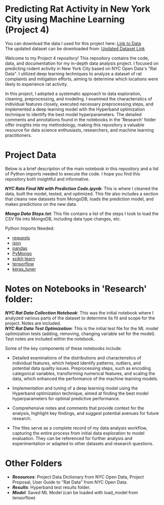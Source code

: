 # Predicting Rat Activity in New York City using Machine Learning (Project 4)
You can download the data I used for this project here: [Link to Data](https://drive.google.com/file/d/1G65seShaKqzOTbaGDS8eYQ0COMmqNSZf/view?usp=drive_link)</br>
The updated dataset can be downloaded from: [Updated Dataset Link](https://dev.socrata.com/foundry/data.cityofnewyork.us/p937-wjvj)</br>

Welcome to my Project 4 repository! This repository contains the code, data, and documentation for my in-depth data analysis project. I focused on predicting rodent activity in New York City based on NYC Open Data's "Rat Data". I utilized deep learning techniques to analyze a dataset of rat complaints and mitigation efforts, aiming to determine which locations were likely to experience rat activity.</br>

In this project, I adopted a systematic approach to data exploration, cleaning, preprocessing, and modeling. I examined the characteristics of individual features closely, executed necessary preprocessing steps, and implemented a deep learning model with the Hyperband optimization technique to identify the best model hyperparameters. The detailed comments and annotations found in the notebooks in the 'Research' folder offer insights into my methodology, making this repository a valuable resource for data science enthusiasts, researchers, and machine learning practitioners.</br>

# Project Data

Below is a brief description of the main notebook in this repository and a list of Python imports needed to execute the code. I hope you find this repository both insightful and informative.</br>

<b><i>NYC Rats Final NN with Prediction Code.ipynb</b></i>: This is where I cleaned the data, built the model, tested, and optimized. This file also includes a section that cleans new datasets from MongoDB, loads the prediction model, and makes predictions on the new data.</br>

<b><i>Mongo Data Steps.txt</b></i>: This file contains a list of the steps I took to load the CSV file into MongoDB, including data type changes, etc.</br>

Python Imports Needed:
- [requests](https://pypi.org/project/requests/)
- [json](https://docs.python.org/3/library/json.html)
- [pandas](https://pandas.pydata.org/)
- [PyMongo](https://pymongo.readthedocs.io/en/stable/)
- [scikit-learn](https://scikit-learn.org/stable/)
- [tensorflow](https://www.tensorflow.org/)
- [keras_tuner](https://keras.io/keras_tuner/)

# Notes on Notebooks in 'Research' folder:
<b><i>NYC Rat Data Collection Notebook</b></i>: This was the initial notebook where I analyzed various parts of the dataset to determine its fit and scope for the project. Notes are included.</br>
<b><i>NYC Rat Data Test Optimization</b></i>: This is the initial test file for the ML model optimization tests (adding, removing, changing variable set for the model). Test notes are included within the notebook.</br>

Some of the key components of these notebooks include:

- Detailed examinations of the distributions and characteristics of individual features, which helped identify patterns, outliers, and potential data quality issues.
Preprocessing steps, such as encoding categorical variables, transforming numerical features, and scaling the data, which enhanced the performance of the machine learning models.</br>

- Implementation and tuning of a deep learning model using the Hyperband optimization technique, aimed at finding the best model hyperparameters for optimal predictive performance.</br>

- Comprehensive notes and comments that provide context for the analysis, highlight key findings, and suggest potential avenues for future research.</br>

- The files serve as a complete record of my data analysis workflow, capturing the entire process from initial data exploration to model evaluation. They can be referenced for further analysis and experimentation or adapted to other datasets and research questions.</br>

# Other Folders
- <b><i>Resources</b></i>: Project Data Dictionary from NYC Open Data, Project Proposal, User Guide to "Rat Data" from NYC Open Data.
- <b><i>Results</b></i>: Hyperband test results folder.
- <b><i>Model</b></i>: Saved ML Model (can be loaded with load_model from tensorflow)

